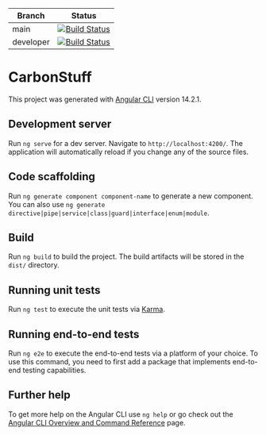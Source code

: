 | Branch    | Status                                                                                                                                             |
|-----------|----------------------------------------------------------------------------------------------------------------------------------------------------|
| main      | [![Build Status](https://ci.zebbra.ch/api/badges/Haigos/ZebbraStore/status.svg?ref=refs/heads/main)](https://ci.zebbra.ch/Haigos/ZebbraStore)      |
| developer | [![Build Status](https://ci.zebbra.ch/api/badges/Haigos/ZebbraStore/status.svg?ref=refs/heads/developer)](https://ci.zebbra.ch/Haigos/ZebbraStore) |

# CarbonStuff

This project was generated with [Angular CLI](https://github.com/angular/angular-cli) version 14.2.1.

## Development server

Run `ng serve` for a dev server. Navigate to `http://localhost:4200/`. The application will automatically reload if you change any of the source files.

## Code scaffolding

Run `ng generate component component-name` to generate a new component. You can also use `ng generate directive|pipe|service|class|guard|interface|enum|module`.

## Build

Run `ng build` to build the project. The build artifacts will be stored in the `dist/` directory.

## Running unit tests

Run `ng test` to execute the unit tests via [Karma](https://karma-runner.github.io).

## Running end-to-end tests

Run `ng e2e` to execute the end-to-end tests via a platform of your choice. To use this command, you need to first add a package that implements end-to-end testing capabilities.

## Further help

To get more help on the Angular CLI use `ng help` or go check out the [Angular CLI Overview and Command Reference](https://angular.io/cli) page.
